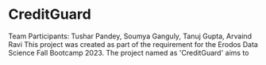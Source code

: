 # CreditGuard
Team Participants: Tushar Pandey, Soumya Ganguly, Tanuj Gupta, Arvaind Ravi
This project was created as part of the requirement for the Erodos Data Science Fall Bootcamp 2023. The project named as 'CreditGuard' aims to 
